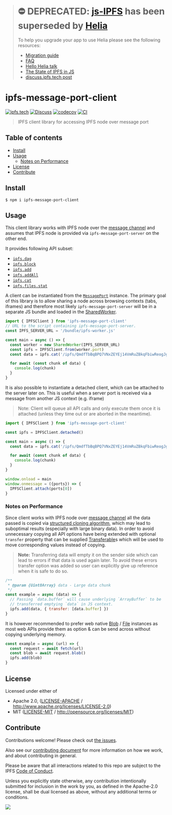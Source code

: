 > # ⛔️ DEPRECATED: [js-IPFS](https://github.com/ipfs/js-ipfs) has been superseded by [Helia](https://github.com/ipfs/helia) <!-- omit in toc -->
>
> To help you upgrade your app to use Helia please see the following resources:
>
>  - [Migration guide](https://github.com/ipfs/helia/wiki/%F0%9F%9A%9B-Migrating-from-js-IPFS)
>  - [FAQ](https://github.com/ipfs/helia/wiki/%E2%9D%93-FAQ)
>  - [Hello Helia talk](https://www.youtube.com/watch?v=T_FlhkLSgH8)
>  - [The State of IPFS in JS](https://blog.ipfs.tech/state-of-ipfs-in-js/)
>  - [discuss.ipfs.tech post](..)

# ipfs-message-port-client <!-- omit in toc -->

[![ipfs.tech](https://img.shields.io/badge/project-IPFS-blue.svg?style=flat-square)](https://ipfs.tech)
[![Discuss](https://img.shields.io/discourse/https/discuss.ipfs.tech/posts.svg?style=flat-square)](https://discuss.ipfs.tech)
[![codecov](https://img.shields.io/codecov/c/github/ipfs/js-ipfs.svg?style=flat-square)](https://codecov.io/gh/ipfs/js-ipfs)
[![CI](https://img.shields.io/github/actions/workflow/status/ipfs/js-ipfs/test.yml?branch=master\&style=flat-square)](https://github.com/ipfs/js-ipfs/actions/workflows/test.yml?query=branch%3Amaster)

> IPFS client library for accessing IPFS node over message port

## Table of contents <!-- omit in toc -->

- [Install](#install)
- [Usage](#usage)
  - [Notes on Performance](#notes-on-performance)
- [License](#license)
- [Contribute](#contribute)

## Install

```console
$ npm i ipfs-message-port-client
```

## Usage

This client library works with IPFS node over the [message channel][] and assumes that IPFS node is provided via `ipfs-message-port-server` on the other end.

It provides following API subset:

- [`ipfs.dag`](https://github.com/ipfs/js-ipfs/blob/master/docs/core-api/DAG.md)
- [`ipfs.block`](https://github.com/ipfs/js-ipfs/blob/master/docs/core-api/BLOCK.md)
- [`ipfs.add`](https://github.com/ipfs/js-ipfs/blob/master/docs/core-api/FILES.md#ipfsadddata-options)
- [`ipfs.addAll`](https://github.com/ipfs/js-ipfs/blob/master/docs/core-api/FILES.md#ipfsaddallsource-options)
- [`ipfs.cat`](https://github.com/ipfs/js-ipfs/blob/master/docs/core-api/FILES.md#ipfscatipfspath-options)
- [`ipfs.files.stat`](https://github.com/ipfs/js-ipfs/blob/master/docs/core-api/FILES.md#ipfsfilesstatpath-options)

A client can be instantiated from the [`MessagePort`][] instance. The primary
goal of this library is to allow sharing a node across browsing contexts (tabs,
iframes) and therefore most likely `ipfs-message-port-server` will be in a
separate JS bundle and loaded in the [SharedWorker][].

```js
import { IPFSClient } from 'ipfs-message-port-client'
// URL to the script containing ipfs-message-port-server.
const IPFS_SERVER_URL = '/bundle/ipfs-worker.js'

const main = async () => {
  const worker = new SharedWorker(IPFS_SERVER_URL)
  const ipfs = IPFSClient.from(worker.port)
  const data = ipfs.cat('/ipfs/QmdfTbBqBPQ7VNxZEYEj14VmRuZBkqFbiwReogJgS1zR1n')

  for await (const chunk of data) {
    console.log(chunk)
  }
}
```

It is also possible to instantiate a detached client, which can be attached to
the server later on. This is useful when a server port is received via a message
from another JS context (e.g. iframe)

> Note: Client will queue all API calls and only execute them once it is
> attached (unless they time out or are aborted in the meantime).

```js
import { IPFSClient } from 'ipfs-message-port-client'

const ipfs = IPFSClient.detached()

const main = async () => {
  const data = ipfs.cat('/ipfs/QmdfTbBqBPQ7VNxZEYEj14VmRuZBkqFbiwReogJgS1zR1n')

  for await (const chunk of data) {
    console.log(chunk)
  }
}

window.onload = main
window.onmessage = ({ports}) => {
  IPFSClient.attach(ports[0])
}
```

### Notes on Performance

Since client works with IPFS node over [message channel][] all the data passed
is copied via [structured cloning algorithm][], which may lead to suboptimal
results (especially with large binary data). In order to avoid unnecessary
copying all API options have being extended with optional `transfer` property
that can be supplied [Transferable][]s which will be used to move corresponding
values instead of copying.

> **Note:** Transferring data will empty it on the sender side which can lead to
> errors if that data is used again later. To avoid these errors transfer option
> was added so user can explicitly give up reference when it is safe to do so.

```js
/**
 * @param {Uint8Array} data - Large data chunk
 */
const example = async (data) => {
  // Passing `data.buffer` will cause underlying `ArrayBuffer` to be
  // transferred emptying `data` in JS context.
  ipfs.add(data, { transfer: [data.buffer] })
}
```

It is however recommended to prefer web native [Blob][] / [File][] instances as
most web APIs provide them as option & can be send across without copying
underlying memory.

```js
const example = async (url) => {
  const request = await fetch(url)
  const blob = await request.blob()
  ipfs.add(blob)
}
```

## License

Licensed under either of

- Apache 2.0, ([LICENSE-APACHE](LICENSE-APACHE) / <http://www.apache.org/licenses/LICENSE-2.0>)
- MIT ([LICENSE-MIT](LICENSE-MIT) / <http://opensource.org/licenses/MIT>)

## Contribute

Contributions welcome! Please check out [the issues](https://github.com/ipfs/js-ipfs/issues).

Also see our [contributing document](https://github.com/ipfs/community/blob/master/CONTRIBUTING_JS.md) for more information on how we work, and about contributing in general.

Please be aware that all interactions related to this repo are subject to the IPFS [Code of Conduct](https://github.com/ipfs/community/blob/master/code-of-conduct.md).

Unless you explicitly state otherwise, any contribution intentionally submitted for inclusion in the work by you, as defined in the Apache-2.0 license, shall be dual licensed as above, without any additional terms or conditions.

[![](https://cdn.rawgit.com/jbenet/contribute-ipfs-gif/master/img/contribute.gif)](https://github.com/ipfs/community/blob/master/CONTRIBUTING.md)

[message channel]: https://developer.mozilla.org/en-US/docs/Web/API/MessageChannel

[SharedWorker]: https://developer.mozilla.org/en-US/docs/Web/API/SharedWorker

[`MessagePort`]: https://developer.mozilla.org/en-US/docs/Web/API/MessagePort

[structured cloning algorithm]: https://developer.mozilla.org/en-US/docs/Web/API/Web_Workers_API/Structured_clone_algorithm

[Transferable]: https://developer.mozilla.org/en-US/docs/Web/API/Transferable

[Blob]: https://developer.mozilla.org/en-US/docs/Web/API/Blob/Blob

[File]: https://developer.mozilla.org/en-US/docs/Web/API/File
